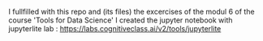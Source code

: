 I fullfilled with this repo and (its files) the excercises of the modul 6 of the course 'Tools for Data Science'
I created the jupyter notebook with jupyterlite lab : https://labs.cognitiveclass.ai/v2/tools/jupyterlite
